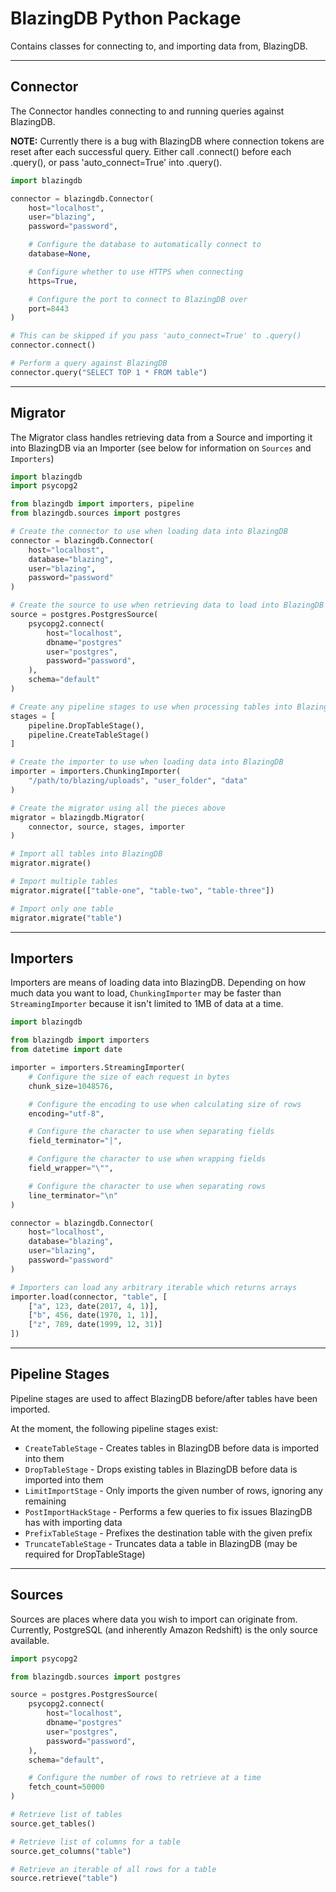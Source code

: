 # BlazingDB Python Package

Contains classes for connecting to, and importing data from, BlazingDB.

---

## Connector

The Connector handles connecting to and running queries against BlazingDB.

**NOTE:** Currently there is a bug with BlazingDB where connection tokens are reset
after each successful query. Either call .connect() before each .query(), or pass
'auto_connect=True' into .query().

```python
import blazingdb

connector = blazingdb.Connector(
    host="localhost",
    user="blazing",
    password="password",

    # Configure the database to automatically connect to
    database=None,

    # Configure whether to use HTTPS when connecting
    https=True,

    # Configure the port to connect to BlazingDB over
    port=8443
)

# This can be skipped if you pass 'auto_connect=True' to .query()
connector.connect()

# Perform a query against BlazingDB
connector.query("SELECT TOP 1 * FROM table")
```

---

## Migrator

The Migrator class handles retrieving data from a Source and importing it into BlazingDB
via an Importer (see below for information on `Sources` and `Importers`)

```python
import blazingdb
import psycopg2

from blazingdb import importers, pipeline
from blazingdb.sources import postgres

# Create the connector to use when loading data into BlazingDB
connector = blazingdb.Connector(
    host="localhost",
    database="blazing",
    user="blazing",
    password="password"
)

# Create the source to use when retrieving data to load into BlazingDB
source = postgres.PostgresSource(
    psycopg2.connect(
        host="localhost",
        dbname="postgres"
        user="postgres",
        password="password",
    ),
    schema="default"
)

# Create any pipeline stages to use when processing tables into Blazing
stages = [
    pipeline.DropTableStage(),
    pipeline.CreateTableStage()
]

# Create the importer to use when loading data into BlazingDB
importer = importers.ChunkingImporter(
    "/path/to/blazing/uploads", "user_folder", "data"
)

# Create the migrator using all the pieces above
migrator = blazingdb.Migrator(
    connector, source, stages, importer
)

# Import all tables into BlazingDB
migrator.migrate()

# Import multiple tables
migrator.migrate(["table-one", "table-two", "table-three"])

# Import only one table
migrator.migrate("table")
```

---

## Importers

Importers are means of loading data into BlazingDB. Depending on how much data you want to
load, `ChunkingImporter` may be faster than `StreamingImporter` because it isn't limited to 1MB
of data at a time.

```python
import blazingdb

from blazingdb import importers
from datetime import date

importer = importers.StreamingImporter(
    # Configure the size of each request in bytes
    chunk_size=1048576,

    # Configure the encoding to use when calculating size of rows
    encoding="utf-8",

    # Configure the character to use when separating fields
    field_terminator="|",

    # Configure the character to use when wrapping fields
    field_wrapper="\"",

    # Configure the character to use when separating rows
    line_terminator="\n"
)

connector = blazingdb.Connector(
    host="localhost",
    database="blazing",
    user="blazing",
    password="password"
)

# Importers can load any arbitrary iterable which returns arrays
importer.load(connector, "table", [
    ["a", 123, date(2017, 4, 1)],
    ["b", 456, date(1970, 1, 1)],
    ["z", 789, date(1999, 12, 31)]
])
```

---

## Pipeline Stages

Pipeline stages are used to affect BlazingDB before/after tables have been imported.

At the moment, the following pipeline stages exist:
- `CreateTableStage` - Creates tables in BlazingDB before data is imported into them
- `DropTableStage` - Drops existing tables in BlazingDB before data is imported into them
- `LimitImportStage` - Only imports the given number of rows, ignoring any remaining
- `PostImportHackStage` - Performs a few queries to fix issues BlazingDB has with importing data
- `PrefixTableStage` - Prefixes the destination table with the given prefix
- `TruncateTableStage` - Truncates data a table in BlazingDB (may be required for DropTableStage)

---

## Sources

Sources are places where data you wish to import can originate from. Currently,
PostgreSQL (and inherently Amazon Redshift) is the only source available.

```python
import psycopg2

from blazingdb.sources import postgres

source = postgres.PostgresSource(
    psycopg2.connect(
        host="localhost",
        dbname="postgres"
        user="postgres",
        password="password",
    ),
    schema="default",

    # Configure the number of rows to retrieve at a time
    fetch_count=50000
)

# Retrieve list of tables
source.get_tables()

# Retrieve list of columns for a table
source.get_columns("table")

# Retrieve an iterable of all rows for a table
source.retrieve("table")
```